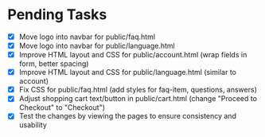 # Pending Tasks

- [x] Move logo into navbar for public/faq.html
- [x] Move logo into navbar for public/language.html
- [x] Improve HTML layout and CSS for public/account.html (wrap fields in form, better spacing)
- [x] Improve HTML layout and CSS for public/language.html (similar to account)
- [x] Fix CSS for public/faq.html (add styles for faq-item, questions, answers)
- [x] Adjust shopping cart text/button in public/cart.html (change "Proceed to Checkout" to "Checkout")
- [x] Test the changes by viewing the pages to ensure consistency and usability
